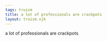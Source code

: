 ```yaml
---
tags: truism
title: a lot of professionals are crackpots
layout: truism.njk
---
```


a lot of professionals are crackpots